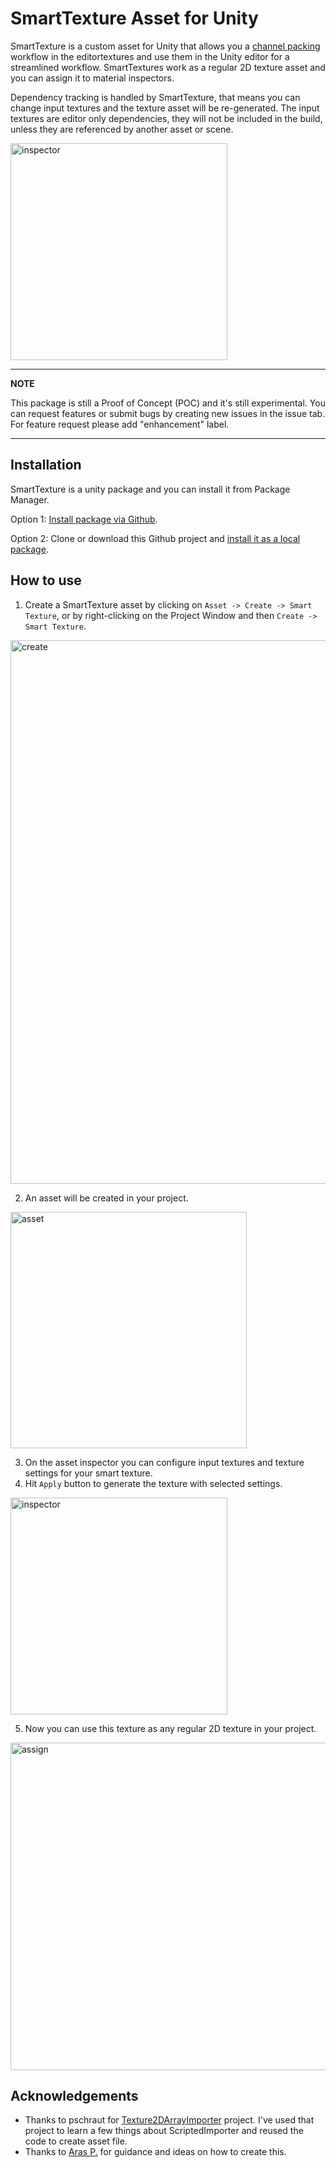# SmartTexture Asset for Unity
SmartTexture is a custom asset for Unity that allows you a [channel packing](http://wiki.polycount.com/wiki/ChannelPacking) workflow in the editortextures and use them in the Unity editor for a streamlined workflow.
SmartTextures work as a regular 2D texture asset and you can assign it to material inspectors.

Dependency tracking is handled by SmartTexture, that means you can change input textures and the texture asset will be re-generated. The input textures are editor only dependencies, they will not be included in the build, unless they are referenced by another asset or scene.

<img width="347" alt="inspector" src="https://user-images.githubusercontent.com/7453395/82161433-dbe8ab00-989c-11ea-9003-10e8ca867bfe.png">

---
**NOTE**

This package is still a Proof of Concept (POC) and it's still experimental.
You can request features or submit bugs by creating new issues in the issue tab. For feature request please add "enhancement" label.

---


## Installation
SmartTexture is a unity package and you can install it from Package Manager.

Option 1: [Install package via Github](https://docs.unity3d.com/Manual/upm-ui-giturl.html).

Option 2: Clone or download this Github project and [install it as a local package](https://docs.unity3d.com/Manual/upm-ui-local.html).

## How to use
1) Create a SmartTexture asset by clicking on `Asset -> Create -> Smart Texture`, or by right-clicking on the Project Window and then `Create -> Smart Texture`.
<img width="870" alt="create" src="https://user-images.githubusercontent.com/7453395/82161430-d9865100-989c-11ea-9497-19d1cf77fed9.png">

2) An asset will be created in your project.
<img width="378" alt="asset" src="https://user-images.githubusercontent.com/7453395/82161427-d68b6080-989c-11ea-9fae-1d65e06ad3d6.png">

3) On the asset inspector you can configure input textures and texture settings for your smart texture.
4) Hit `Apply` button to generate the texture with selected settings.
<img width="347" alt="inspector" src="https://user-images.githubusercontent.com/7453395/82161433-dbe8ab00-989c-11ea-9003-10e8ca867bfe.png">

5) Now you can use this texture as any regular 2D texture in your project.
<img width="524" alt="assign" src="https://user-images.githubusercontent.com/7453395/82161435-de4b0500-989c-11ea-9784-e4a9b9403120.png">

## Acknowledgements
* Thanks to pschraut for [Texture2DArrayImporter](https://github.com/pschraut/UnityTexture2DArrayImportPipeline) project. I've used that project to learn a few things about ScriptedImporter and reused the code to create asset file. 
* Thanks to [Aras P.](https://twitter.com/aras_p) for guidance and ideas on how to create this.
